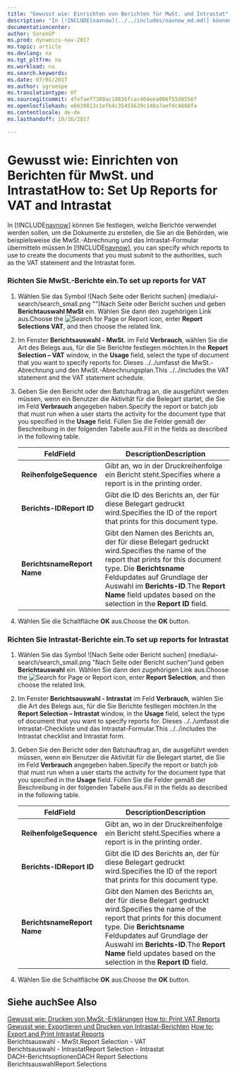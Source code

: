 ```yaml
---
title: "Gewusst wie: Einrichten von Berichten für MwSt. und Intrastat"
description: "In [!INCLUDE[navnow](../../includes/navnow_md.md)] können Sie festlegen, welche Berichte verwendet werden sollen, um die Dokumente zu erstellen, die Sie an die Behörden, wie beispielsweise die MwSt.-Abrechnung und das Intrastat-Formular übermitteln müssen."
documentationcenter: 
author: SorenGP
ms.prod: dynamics-nav-2017
ms.topic: article
ms.devlang: na
ms.tgt_pltfrm: na
ms.workload: na
ms.search.keywords: 
ms.date: 07/01/2017
ms.author: sgroespe
ms.translationtype: HT
ms.sourcegitcommit: 4fefaef7380ac10836fcac404eea006f55d8556f
ms.openlocfilehash: e6628813c1efb4c35455639c140a7aefdc4868fa
ms.contentlocale: de-de
ms.lasthandoff: 10/16/2017

---
```

# <a name="how-to-set-up-reports-for-vat-and-intrastat"></a><span data-ttu-id="8fd7b-103">Gewusst wie: Einrichten von Berichten für MwSt. und Intrastat</span><span class="sxs-lookup"><span data-stu-id="8fd7b-103">How to: Set Up Reports for VAT and Intrastat</span></span>
<span data-ttu-id="8fd7b-104">In [!INCLUDE[navnow](../../includes/navnow_md.md)] können Sie festlegen, welche Berichte verwendet werden sollen, um die Dokumente zu erstellen, die Sie an die Behörden, wie beispielsweise die MwSt.-Abrechnung und das Intrastat-Formular übermitteln müssen.</span><span class="sxs-lookup"><span data-stu-id="8fd7b-104">In [!INCLUDE[navnow](../../includes/navnow_md.md)], you can specify which reports to use to create the documents that you must submit to the authorities, such as the VAT statement and the Intrastat form.</span></span>  
  
### <a name="to-set-up-reports-for-vat"></a><span data-ttu-id="8fd7b-105">Richten Sie MwSt.-Berichte ein.</span><span class="sxs-lookup"><span data-stu-id="8fd7b-105">To set up reports for VAT</span></span>  
  
1.  <span data-ttu-id="8fd7b-106">Wählen Sie das Symbol ![Nach Seite oder Bericht suchen] (media/ui-search/search_small.png "")Nach Seite oder Bericht suchen und geben **Berichtauswahl MwSt** ein. Wählen Sie dann den zugehörigen Link aus.</span><span class="sxs-lookup"><span data-stu-id="8fd7b-106">Choose the ![Search for Page or Report](media/ui-search/search_small.png "Search for Page or Report icon") icon, enter **Report Selections VAT**, and then choose the related link.</span></span>  
  
2.  <span data-ttu-id="8fd7b-107">Im Fenster **Berichtsauswahl - MwSt.** im Feld **Verbrauch**, wählen Sie die Art des Belegs aus, für die Sie Berichte festlegen möchten.</span><span class="sxs-lookup"><span data-stu-id="8fd7b-107">In the **Report Selection – VAT** window, in the **Usage** field, select the type of document that you want to specify reports for.</span></span> <span data-ttu-id="8fd7b-108">Dieses ../../umfasst die MwSt.-Abrechnung und den MwSt.-Abrechnungsplan.</span><span class="sxs-lookup"><span data-stu-id="8fd7b-108">This ../../includes the VAT statement and the VAT statement schedule.</span></span>  
  
3.  <span data-ttu-id="8fd7b-109">Geben Sie den Bericht oder den Batchauftrag an, die ausgeführt werden müssen, wenn ein Benutzer die Aktivität für die Belegart startet, die Sie im Feld **Verbrauch** angegeben haben.</span><span class="sxs-lookup"><span data-stu-id="8fd7b-109">Specify the report or batch job that must run when a user starts the activity for the document type that you specified in the **Usage** field.</span></span> <span data-ttu-id="8fd7b-110">Füllen Sie die Felder gemäß der Beschreibung in der folgenden Tabelle aus.</span><span class="sxs-lookup"><span data-stu-id="8fd7b-110">Fill in the fields as described in the following table.</span></span>  
  
    |<span data-ttu-id="8fd7b-111">Feld</span><span class="sxs-lookup"><span data-stu-id="8fd7b-111">Field</span></span>|<span data-ttu-id="8fd7b-112">Description</span><span class="sxs-lookup"><span data-stu-id="8fd7b-112">Description</span></span>|  
    |---------------------------------|---------------------------------------|  
    |<span data-ttu-id="8fd7b-113">**Reihenfolge**</span><span class="sxs-lookup"><span data-stu-id="8fd7b-113">**Sequence**</span></span>|<span data-ttu-id="8fd7b-114">Gibt an, wo in der Druckreihenfolge ein Bericht steht.</span><span class="sxs-lookup"><span data-stu-id="8fd7b-114">Specifies where a report is in the printing order.</span></span>|  
    |<span data-ttu-id="8fd7b-115">**Berichts-ID**</span><span class="sxs-lookup"><span data-stu-id="8fd7b-115">**Report ID**</span></span>|<span data-ttu-id="8fd7b-116">Gibt die ID des Berichts an, der für diese Belegart gedruckt wird.</span><span class="sxs-lookup"><span data-stu-id="8fd7b-116">Specifies the ID of the report that prints for this document type.</span></span>|  
    |<span data-ttu-id="8fd7b-117">**Berichtsname**</span><span class="sxs-lookup"><span data-stu-id="8fd7b-117">**Report Name**</span></span>|<span data-ttu-id="8fd7b-118">Gibt den Namen des Berichts an, der für diese Belegart gedruckt wird.</span><span class="sxs-lookup"><span data-stu-id="8fd7b-118">Specifies the name of the report that prints for this document type.</span></span> <span data-ttu-id="8fd7b-119">Die **Berichtsname** Feldupdates auf Grundlage der Auswahl im **Berichts-ID**.</span><span class="sxs-lookup"><span data-stu-id="8fd7b-119">The **Report Name** field updates based on the selection in the **Report ID** field.</span></span>|  
  
4.  <span data-ttu-id="8fd7b-120">Wählen Sie die Schaltfläche **OK** aus.</span><span class="sxs-lookup"><span data-stu-id="8fd7b-120">Choose the **OK** button.</span></span>  
  
### <a name="to-set-up-reports-for-intrastat"></a><span data-ttu-id="8fd7b-121">Richten Sie Intrastat-Berichte ein.</span><span class="sxs-lookup"><span data-stu-id="8fd7b-121">To set up reports for Intrastat</span></span>  
  
1.  <span data-ttu-id="8fd7b-122">Wählen Sie das Symbol ![Nach Seite oder Bericht suchen] (media/ui-search/search_small.png "Nach Seite oder Bericht suchen")und geben **Berichtauswahl** ein. Wählen Sie dann den zugehörigen Link aus.</span><span class="sxs-lookup"><span data-stu-id="8fd7b-122">Choose the ![Search for Page or Report](media/ui-search/search_small.png "Search for Page or Report icon") icon, enter **Report Selection**, and then choose the related link.</span></span>  
  
2.  <span data-ttu-id="8fd7b-123">Im Fenster **Berichtsauswahl - Intrastat** im Feld **Verbrauch**, wählen Sie die Art des Belegs aus, für die Sie Berichte festlegen möchten.</span><span class="sxs-lookup"><span data-stu-id="8fd7b-123">In the **Report Selection – Intrastat** window, in the **Usage** field, select the type of document that you want to specify reports for.</span></span> <span data-ttu-id="8fd7b-124">Dieses ../../umfasst die Intrastat-Checkliste und das Intrastat-Formular.</span><span class="sxs-lookup"><span data-stu-id="8fd7b-124">This ../../includes the Intrastat checklist and Intrastat form.</span></span>  
  
3.  <span data-ttu-id="8fd7b-125">Geben Sie den Bericht oder den Batchauftrag an, die ausgeführt werden müssen, wenn ein Benutzer die Aktivität für die Belegart startet, die Sie im Feld **Verbrauch** angegeben haben.</span><span class="sxs-lookup"><span data-stu-id="8fd7b-125">Specify the report or batch job that must run when a user starts the activity for the document type that you specified in the **Usage** field.</span></span> <span data-ttu-id="8fd7b-126">Füllen Sie die Felder gemäß der Beschreibung in der folgenden Tabelle aus.</span><span class="sxs-lookup"><span data-stu-id="8fd7b-126">Fill in the fields as described in the following table.</span></span>  
  
    |<span data-ttu-id="8fd7b-127">Feld</span><span class="sxs-lookup"><span data-stu-id="8fd7b-127">Field</span></span>|<span data-ttu-id="8fd7b-128">Description</span><span class="sxs-lookup"><span data-stu-id="8fd7b-128">Description</span></span>|  
    |---------------------------------|---------------------------------------|  
    |<span data-ttu-id="8fd7b-129">**Reihenfolge**</span><span class="sxs-lookup"><span data-stu-id="8fd7b-129">**Sequence**</span></span>|<span data-ttu-id="8fd7b-130">Gibt an, wo in der Druckreihenfolge ein Bericht steht.</span><span class="sxs-lookup"><span data-stu-id="8fd7b-130">Specifies where a report is in the printing order.</span></span>|  
    |<span data-ttu-id="8fd7b-131">**Berichts-ID**</span><span class="sxs-lookup"><span data-stu-id="8fd7b-131">**Report ID**</span></span>|<span data-ttu-id="8fd7b-132">Gibt die ID des Berichts an, der für diese Belegart gedruckt wird.</span><span class="sxs-lookup"><span data-stu-id="8fd7b-132">Specifies the ID of the report that prints for this document type.</span></span>|  
    |<span data-ttu-id="8fd7b-133">**Berichtsname**</span><span class="sxs-lookup"><span data-stu-id="8fd7b-133">**Report Name**</span></span>|<span data-ttu-id="8fd7b-134">Gibt den Namen des Berichts an, der für diese Belegart gedruckt wird.</span><span class="sxs-lookup"><span data-stu-id="8fd7b-134">Specifies the name of the report that prints for this document type.</span></span> <span data-ttu-id="8fd7b-135">Die **Berichtsname** Feldupdates auf Grundlage der Auswahl im **Berichts-ID**.</span><span class="sxs-lookup"><span data-stu-id="8fd7b-135">The **Report Name** field updates based on the selection in the **Report ID** field.</span></span>|  
  
4.  <span data-ttu-id="8fd7b-136">Wählen Sie die Schaltfläche **OK** aus.</span><span class="sxs-lookup"><span data-stu-id="8fd7b-136">Choose the **OK** button.</span></span>  
  
## <a name="see-also"></a><span data-ttu-id="8fd7b-137">Siehe auch</span><span class="sxs-lookup"><span data-stu-id="8fd7b-137">See Also</span></span>  
 <span data-ttu-id="8fd7b-138">[Gewusst wie: Drucken von MwSt.-Erklärungen](../UnitedKingdom/how-to-print-vat-reports.md) </span><span class="sxs-lookup"><span data-stu-id="8fd7b-138">[How to: Print VAT Reports](../UnitedKingdom/how-to-print-vat-reports.md) </span></span>  
 <span data-ttu-id="8fd7b-139">[Gewusst wie: Exportieren und Drucken von Intrastat-Berichten](how-to-export-and-print-intrastat-reports.md) </span><span class="sxs-lookup"><span data-stu-id="8fd7b-139">[How to: Export and Print Intrastat Reports](how-to-export-and-print-intrastat-reports.md) </span></span>  
 <span data-ttu-id="8fd7b-140">Berichtsauswahl - MwSt.</span><span class="sxs-lookup"><span data-stu-id="8fd7b-140">Report Selection - VAT</span></span>   
 <span data-ttu-id="8fd7b-141">Berichtsauswahl - Intrastat</span><span class="sxs-lookup"><span data-stu-id="8fd7b-141">Report Selection - Intrastat</span></span>   
 <span data-ttu-id="8fd7b-142">DACH-Berichtsoptionen</span><span class="sxs-lookup"><span data-stu-id="8fd7b-142">DACH Report Selections</span></span>   
 <span data-ttu-id="8fd7b-143">Berichtsauswahl</span><span class="sxs-lookup"><span data-stu-id="8fd7b-143">Report Selections</span></span>
